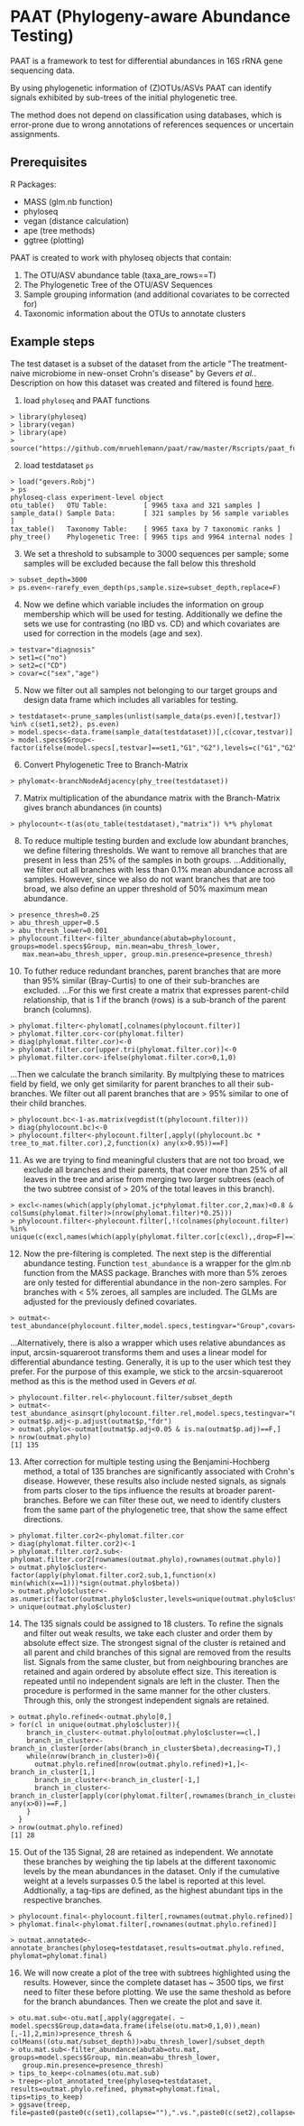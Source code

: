 # PAAT (Phylogeny-aware Abundance Testing)

PAAT is a framework to test for differential abundances in 16S rRNA gene sequencing data.

By using phylogenetic information of (Z)OTUs/ASVs PAAT can identify signals exhibited by sub-trees of the initial phylogenetic tree.

The method does not depend on classification using databases, which is error-prone due to wrong annotations of references sequences or uncertain assignments.

## Prerequisites

R Packages:
* MASS (glm.nb function)
* phyloseq 
* vegan (distance calculation)
* ape (tree methods)
* ggtree (plotting)

PAAT is created to work with phyloseq objects that contain:

1. The OTU/ASV abundance table (taxa_are_rows==T)
2. The Phylogenetic Tree of the OTU/ASV Sequences
3. Sample grouping information (and additional covariates to be corrected for)
4. Taxonomic information about the OTUs to annotate clusters

## Example steps

The test dataset is a subset of the dataset from the article "The treatment-naive microbiome in new-onset Crohn's disease" by Gevers *et al.*. Description on how this dataset was created and filtered is found [here](../master/Rscripts/testdataset_gevers.R).

1. load `phyloseq` and PAAT functions
```
> library(phyloseq)
> library(vegan)
> library(ape)
> source("https://github.com/mruehlemann/paat/raw/master/Rscripts/paat_functions.R")
```

2. load testdataset `ps`
```
> load("gevers.Robj")
> ps
phyloseq-class experiment-level object
otu_table()   OTU Table:         [ 9965 taxa and 321 samples ]
sample_data() Sample Data:       [ 321 samples by 56 sample variables ]
tax_table()   Taxonomy Table:    [ 9965 taxa by 7 taxonomic ranks ]
phy_tree()    Phylogenetic Tree: [ 9965 tips and 9964 internal nodes ]
```

3. We set a threshold to subsample to 3000 sequences per sample; some samples will be excluded because the fall below this threshold
```
> subset_depth=3000 
> ps.even<-rarefy_even_depth(ps,sample.size=subset_depth,replace=F)
```

4. Now we define which variable includes the information on group membership which will be used for testing. Additionally we define the sets we use for contrasting (no IBD vs. CD) and which covariates are used for correction in the models (age and sex).
```
> testvar="diagnosis"
> set1=c("no")
> set2=c("CD")
> covar=c("sex","age")
```

5. Now we filter out all samples not belonging to our target groups and design data frame which includes all variables for testing.
```
> testdataset<-prune_samples(unlist(sample_data(ps.even)[,testvar]) %in% c(set1,set2), ps.even)
> model.specs<-data.frame(sample_data(testdataset))[,c(covar,testvar)]
> model.specs$Group<-factor(ifelse(model.specs[,testvar]==set1,"G1","G2"),levels=c("G1","G2"))
```

6. Convert Phylogenetic Tree to Branch-Matrix
```
> phylomat<-branchNodeAdjacency(phy_tree(testdataset))
```

7. Matrix multiplication of the abundance matrix with the Branch-Matrix gives branch abundances (in counts)
```
> phylocount<-t(as(otu_table(testdataset),"matrix")) %*% phylomat
```

8. To reduce multiple testing burden and exclude low abundant branches, we define filtering thresholds. We want to remove all branches that are present in less than 25% of the samples in both groups. 
...Additionally, we filter out all branches with less than 0.1% mean abundance across all samples. However, since we also do not want branches that are too broad, we also define an upper threshold of 50% maximum mean abundance.

```
> presence_thresh=0.25
> abu_thresh_upper=0.5
> abu_thresh_lower=0.001
> phylocount.filter<-filter_abundance(abutab=phylocount, groups=model.specs$Group, min.mean=abu_thresh_lower, 
   max.mean=abu_thresh_upper, group.min.presence=presence_thresh)
```

10. To futher reduce redundant branches, parent branches that are more than 95% similar (Bray-Curtis) to one of their sub-branches are excluded.
...For this we first create a matrix that expresses parent-child relationship, that is 1 if the branch (rows) is a sub-branch of the parent branch (columns). 
```
> phylomat.filter<-phylomat[,colnames(phylocount.filter)]
> phylomat.filter.cor<-cor(phylomat.filter)
> diag(phylomat.filter.cor)<-0
> phylomat.filter.cor[upper.tri(phylomat.filter.cor)]<-0
> phylomat.filter.cor<-ifelse(phylomat.filter.cor>0,1,0)
```
...Then we calculate the branch similarity. By multplying these to matrices field by field, we only get similarity for parent branches to all their sub-branches. We filter out all parent branches that are > 95% similar to one of their child branches.
```
> phylocount.bc<-1-as.matrix(vegdist(t(phylocount.filter)))
> diag(phylocount.bc)<-0
> phylocount.filter<-phylocount.filter[,apply((phylocount.bc * tree_to_mat.filter.cor),2,function(x) any(x>0.95))==F]
```

11. As we are trying to find meaningful clusters that are not too broad, we exclude all branches and their parents, that cover more than 25% of all leaves in the tree and arise from merging two larger subtrees (each of the two subtree consist of > 20% of the total leaves in this branch).
```
> excl<-names(which(apply(phylomat.jc*phylomat.filter.cor,2,max)<0.8 & colSums(phylomat.filter)>(nrow(phylomat.filter)*0.25)))
> phylocount.filter<-phylocount.filter[,!(colnames(phylocount.filter) %in% unique(c(excl,names(which(apply(phylomat.filter.cor[c(excl),,drop=F]==1,2,any))))))]
```

12. Now the pre-filtering is completed. The next step is the differential abundance testing. Function `test_abundance` is a wrapper for the glm.nb function from the MASS package. Branches with more than 5% zeroes are only tested for
differential abundance in the non-zero samples. For branches with < 5% zeroes, all samples are included. The GLMs are adjusted for the previously defined covariates.  
```
> outmat<-test_abundance(phylocount.filter,model.specs,testingvar="Group",covars=covar,zerothresh=0.05)
```
...Alternatively, there is also a wrapper which uses relative abundances as input, arcsin-squareroot transforms them and uses a linear model for differential abundance testing. Generally, it is up to the user which test they prefer.
For the purpose of this example, we stick to the arcsin-squareroot method as this is the method used in Gevers *et al.*
```
> phylocount.filter.rel<-phylocount.filter/subset_depth
> outmat<-test_abundance_asinsqrt(phylocount.filter.rel,model.specs,testingvar="Group",covars=covar)
> outmat$p.adj<-p.adjust(outmat$p,"fdr")
> outmat.phylo<-outmat[outmat$p.adj<0.05 & is.na(outmat$p.adj)==F,]
> nrow(outmat.phylo)
[1] 135
```

13. After correction for multiple testing using the Benjamini-Hochberg method, a total of 135 branches are significantly associated with Crohn's disease. However, these results also include nested signals, as signals from parts
closer to the tips influence the results at broader parent-branches. Before we can filter these out, we need to identify clusters from the same part of the phylogenetic tree, that show the same effect directions.
```
> phylomat.filter.cor2<-phylomat.filter.cor
> diag(phylomat.filter.cor2)<-1
> phylomat.filter.cor2.sub<-phylomat.filter.cor2[rownames(outmat.phylo),rownames(outmat.phylo)]
> outmat.phylo$cluster<-factor(apply(phylomat.filter.cor2.sub,1,function(x) min(which(x==1)))*sign(outmat.phylo$beta))
> outmat.phylo$cluster<-as.numeric(factor(outmat.phylo$cluster,levels=unique(outmat.phylo$cluster)))
> unique(outmat.phylo$cluster)
```

14. The 135 signals could be assigned to 18 clusters. To refine the signals and filter out weak results, we take each cluster and order them by absolute effect size. The strongest signal of the cluster is retained and all parent and child branches of this signal are removed from the results list. Signals from the same cluster,
but from neighbouring branches are retained and again ordered by absolute effect size. This itereation is repeated until no independent signals are left in the cluster. Then the procedure is performed in the same manner for the
other clusters. Through this, only the strongest independent signals are retained. 
```
> outmat.phylo.refined<-outmat.phylo[0,]
> for(cl in unique(outmat.phylo$cluster)){
    branch_in_cluster<-outmat.phylo[outmat.phylo$cluster==cl,]
    branch_in_cluster<-branch_in_cluster[order(abs(branch_in_cluster$beta),decreasing=T),]
    while(nrow(branch_in_cluster)>0){
      outmat.phylo.refined[nrow(outmat.phylo.refined)+1,]<-branch_in_cluster[1,]
      branch_in_cluster<-branch_in_cluster[-1,]
      branch_in_cluster<-branch_in_cluster[apply(cor(phylomat.filter[,rownames(branch_in_cluster),drop=F],phylomat.filter[,rownames(outmat.phylo.refined),drop=F]),1,function(x) any(x>0))==F,]
    }
  }
> nrow(outmat.phylo.refined)
[1] 28
```

15. Out of the 135 Signal, 28 are retained as independent. We annotate these branches by weighing the tip labels at the different taxonomic levels by the mean abundances in the dataset. Only if the cumulative weight at a levels
surpasses 0.5 the label is reported at this level. Addtionally, a tag-tips are defined, as the highest abundant tips in the respective branches.
```
> phylocount.final<-phylocount.filter[,rownames(outmat.phylo.refined)]
> phylomat.final<-phylomat.filter[,rownames(outmat.phylo.refined)]

> outmat.annotated<-annotate_branches(phyloseq=testdataset,results=outmat.phylo.refined, phylomat=phylomat.final)
```

16. We will now create a plot of the tree with subtrees highlighted using the results. However, since the complete dataset has ~ 3500 tips, we first need to filter these before plotting. We use the same theshold as before for the
branch abundances. Then we create the plot and save it.
```
> otu.mat.sub<-otu.mat[,apply(aggregate(. ~ model.specs$Group,data=data.frame(ifelse(otu.mat>0,1,0)),mean)[,-1],2,min)>presence_thresh & colMeans((otu.mat/subset_depth))>abu_thresh_lower]/subset_depth
> otu.mat.sub<-filter_abundance(abutab=otu.mat, groups=model.specs$Group, min.mean=abu_thresh_lower, 
   group.min.presence=presence_thresh)
> tips_to_keep<-colnames(otu.mat.sub)
> treep<-plot_annotated_tree(phyloseq=testdataset, results=outmat.phylo.refined, phymat=phylomat.final, tips=tips_to_keep)
> ggsave(treep, file=paste0(paste0(c(set1),collapse=""),".vs.",paste0(c(set2),collapse=""),".bc.new.pdf"),height=16,width=20)
```
